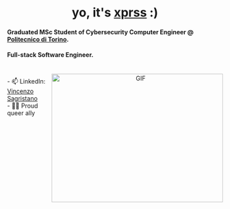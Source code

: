 <h1 align="center" style="">
  yo, it's <a href="https://github.com/xprss/" target="blank">xprss</a> :)
</h1>
<h4 align="left">Graduated MSc Student of Cybersecurity Computer Engineer @ <a href="https://www.polito.it">Politecnico di Torino</a>.</h3>
<h4 align="left">Full-stack Software Engineer.</h3>

<br>

<a target="_blank" align="center">
  <img align="right" top="500" height="300" width="400" alt="GIF" src="https://i.gifer.com/5TMy.gif">
</a>

<div style="display: flex; flex-direction: column; justify-content: left; align-items: left; margin-top: 0.5rem;">
<div>
- 📫 LinkedIn: <a href="https://www.linkedin.com/in/vincenzo-sagristano-934874181/" target="blank">Vincenzo Sagristano</a>
</div>
<div>
- 🏳️‍🌈 Proud queer ally
</div>
</div>